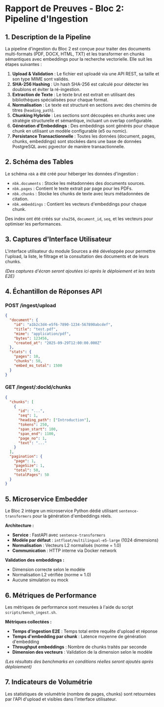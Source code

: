 # Rapport de Preuves - Bloc 2: Pipeline d'Ingestion

## 1. Description de la Pipeline

La pipeline d'ingestion du Bloc 2 est conçue pour traiter des documents multi-formats (PDF, DOCX, HTML, TXT) et les transformer en chunks sémantiques avec embeddings pour la recherche vectorielle. Elle suit les étapes suivantes :

1.  **Upload & Validation** : Le fichier est uploadé via une API REST, sa taille et son type MIME sont validés.
2.  **SHA-256 Hashing** : Un hash SHA-256 est calculé pour détecter les doublons et éviter la ré-ingestion.
3.  **Extraction de Texte** : Le texte brut est extrait en utilisant des bibliothèques spécialisées pour chaque format.
4.  **Normalisation** : Le texte est structuré en sections avec des chemins de titres (`heading_path`).
5.  **Chunking Hybride** : Les sections sont découpées en chunks avec une stratégie structurelle et sémantique, incluant un overlap configurable.
6.  **Génération d'Embeddings** : Des embeddings sont générés pour chaque chunk en utilisant un modèle configurable (e5 ou nomic).
7.  **Persistance Transactionnelle** : Toutes les données (document, pages, chunks, embeddings) sont stockées dans une base de données PostgreSQL avec pgvector de manière transactionnelle.

## 2. Schéma des Tables

Le schéma `nbk` a été créé pour héberger les données d'ingestion :

-   `nbk.documents` : Stocke les métadonnées des documents sources.
-   `nbk.pages` : Contient le texte extrait par page pour les PDFs.
-   `nbk.chunks` : Stocke les chunks de texte avec leurs métadonnées de citation.
-   `nbk.embeddings` : Contient les vecteurs d'embeddings pour chaque chunk.

Des index ont été créés sur `sha256`, `document_id`, `seq`, et les vecteurs pour optimiser les performances.

## 3. Captures d'Interface Utilisateur

L'interface utilisateur du module Sources a été développée pour permettre l'upload, la liste, le filtrage et la consultation des documents et de leurs chunks.

*(Des captures d'écran seront ajoutées ici après le déploiement et les tests E2E)*

## 4. Échantillon de Réponses API

### POST /ingest/upload

```json
{
  "document": {
    "id": "a1b2c3d4-e5f6-7890-1234-567890abcdef",
    "title": "test.pdf",
    "mime": "application/pdf",
    "bytes": 123456,
    "created_at": "2025-09-29T12:00:00.000Z"
  },
  "stats": {
    "pages": 10,
    "chunks": 50,
    "embed_ms_total": 1500
  }
}
```

### GET /ingest/:docId/chunks

```json
{
  "chunks": [
    {
      "id": "...",
      "seq": 1,
      "heading_path": ["Introduction"],
      "tokens": 250,
      "span_start": 100,
      "span_end": 1100,
      "page_no": 1,
      "text": "..."
    }
  ],
  "pagination": {
    "page": 1,
    "pageSize": 1,
    "total": 50,
    "totalPages": 50
  }
}
```

## 5. Microservice Embedder

Le Bloc 2 intègre un microservice Python dédié utilisant `sentence-transformers` pour la génération d'embeddings réels.

**Architecture :**
- **Service** : FastAPI avec `sentence-transformers`
- **Modèle par défaut** : `intfloat/multilingual-e5-large` (1024 dimensions)
- **Normalisation** : Vecteurs L2 normalisés (norme = 1.0)
- **Communication** : HTTP interne via Docker network

**Validation des embeddings :**
- Dimension correcte selon le modèle
- Normalisation L2 vérifiée (norme ≈ 1.0)
- Aucune simulation ou mock

## 6. Métriques de Performance

Les métriques de performance sont mesurées à l'aide du script `scripts/bench_ingest.sh`.

**Métriques collectées :**
-   **Temps d'ingestion E2E** : Temps total entre requête d'upload et réponse
-   **Temps d'embedding par chunk** : Latence moyenne de génération d'embedding
-   **Throughput embeddings** : Nombre de chunks traités par seconde
-   **Dimension des vecteurs** : Validation de la dimension selon le modèle

*(Les résultats des benchmarks en conditions réelles seront ajoutés après déploiement)*

## 7. Indicateurs de Volumétrie

Les statistiques de volumétrie (nombre de pages, chunks) sont retournées par l'API d'upload et visibles dans l'interface utilisateur.

